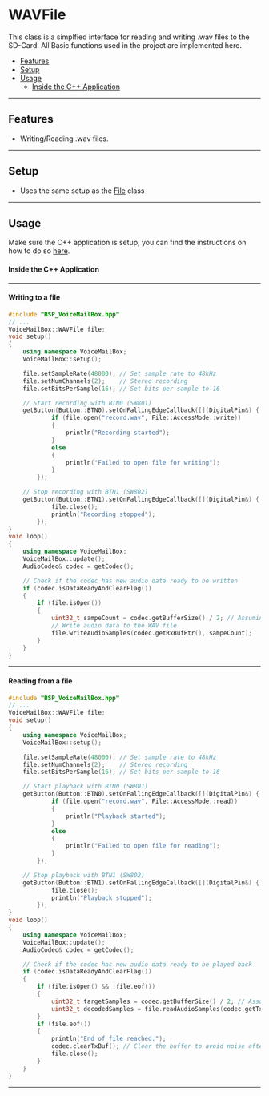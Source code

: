# WAVFile
This class is a simplfied interface for reading and writing .wav files to the SD-Card.
All Basic functions used in the project are implemented here.

- [Features](#features)
- [Setup](#setup)
- [Usage](#usage)
    - [Inside the C++ Application](#inside-the-c-application)

---
## Features
- Writing/Reading .wav files.

---
## Setup    
- Uses the same setup as the [File](File.md) class

---
## Usage
Make sure the C++ application is setup, you can find the instructions on how to do so [here](CppFromC.md).

#### Inside the C++ Application
---

#### Writing to a file
``` C++ 
#include "BSP_VoiceMailBox.hpp"
// ...
VoiceMailBox::WAVFile file;
void setup()
{
    using namespace VoiceMailBox;
    VoiceMailBox::setup();

    file.setSampleRate(48000); // Set sample rate to 48kHz
    file.setNumChannels(2);    // Stereo recording
    file.setBitsPerSample(16); // Set bits per sample to 16

    // Start recording with BTN0 (SW801)
    getButton(Button::BTN0).setOnFallingEdgeCallback([](DigitalPin&) {
            if (file.open("record.wav", File::AccessMode::write))
            {
                println("Recording started");
            }
            else
            {
                println("Failed to open file for writing");
            }
        });

    // Stop recording with BTN1 (SW802)
    getButton(Button::BTN1).setOnFallingEdgeCallback([](DigitalPin&) {
            file.close();
            println("Recording stopped");
        });
}
void loop()
{
    using namespace VoiceMailBox;
    VoiceMailBox::update();
    AudioCodec& codec = getCodec();

    // Check if the codec has new audio data ready to be written
    if (codec.isDataReadyAndClearFlag())
    {
        if (file.isOpen())
        {
            uint32_t sampeCount = codec.getBufferSize() / 2; // Assuming 16-bit stereo audio, each sample is 4 bytes
            // Write audio data to the WAV file
            file.writeAudioSamples(codec.getRxBufPtr(), sampeCount);
        }
    }
}
```
---

#### Reading from a file
``` C++ 
#include "BSP_VoiceMailBox.hpp"
// ...
VoiceMailBox::WAVFile file;
void setup()
{
    using namespace VoiceMailBox;
    VoiceMailBox::setup();

    file.setSampleRate(48000); // Set sample rate to 48kHz
    file.setNumChannels(2);    // Stereo recording
    file.setBitsPerSample(16); // Set bits per sample to 16

    // Start playback with BTN0 (SW801)
    getButton(Button::BTN0).setOnFallingEdgeCallback([](DigitalPin&) {
            if (file.open("record.wav", File::AccessMode::read))
            {
                println("Playback started");
            }
            else
            {
                println("Failed to open file for reading");
            }
        });

    // Stop playback with BTN1 (SW802)
    getButton(Button::BTN1).setOnFallingEdgeCallback([](DigitalPin&) {
            file.close();
            println("Playback stopped");
        });
}
void loop()
{
    using namespace VoiceMailBox;
    VoiceMailBox::update();
    AudioCodec& codec = getCodec();

    // Check if the codec has new audio data ready to be played back
    if (codec.isDataReadyAndClearFlag())
    {
        if (file.isOpen() && !file.eof())
        {
            uint32_t targetSamples = codec.getBufferSize() / 2; // Assuming 16-bit stereo audio, each sample is 4 bytes
            uint32_t decodedSamples = file.readAudioSamples(codec.getTxBufPtr(), targetSamples);
        }
        if (file.eof())
        {
            println("End of file reached.");
            codec.clearTxBuf(); // Clear the buffer to avoid noise after playback finished
            file.close();
        }
    }
}
```
---